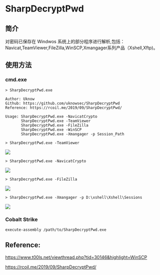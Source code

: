 # SharpDecryptPwd

## 简介

对密码已保存在 Windwos 系统上的部分程序进行解析,包括：Navicat,TeamViewer,FileZilla,WinSCP,Xmangager系列产品（Xshell,Xftp)。

## 使用方法

### cmd.exe

```
> SharpDecryptPwd.exe

Author: Uknow
Github: https://github.com/uknowsec/SharpDecryptPwd
Reference: https://rcoil.me/2019/09/SharpDecryptPwd/

Usage: SharpDecryptPwd.exe -NavicatCrypto
       SharpDecryptPwd.exe -TeamViewer
       SharpDecryptPwd.exe -FileZilla
       SharpDecryptPwd.exe -WinSCP
       SharpDecryptPwd.exe -Xmangager -p Session_Path
```

```
> SharpDecryptPwd.exe -TeamViewer
```
![](https://github.com/uknowsec/SharpDecryptPwd/blob/master/Teamviewer.png)

```
> SharpDecryptPwd.exe -NavicatCrypto
```
![](https://github.com/uknowsec/SharpDecryptPwd/blob/master/NavicatCrypto.png)


```
> SharpDecryptPwd.exe -FileZilla
```
![](https://github.com/uknowsec/SharpDecryptPwd/blob/master/FTP.png)

```
> SharpDecryptPwd.exe -Xmangager -p D:\xshell\Xshell\Sessions
```
![](https://github.com/uknowsec/SharpDecryptPwd/blob/master/Xshell.png)


### Cobalt Strike

```
execute-assembly /path/to/SharpDecryptPwd.exe
```

## Reference: 
https://www.t00ls.net/viewthread.php?tid=30146&highlight=WinSCP

https://rcoil.me/2019/09/SharpDecryptPwd/
